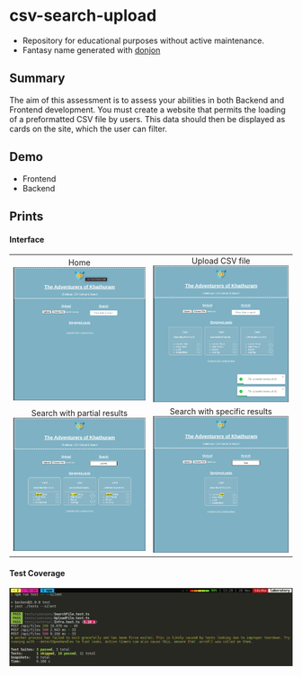 # csv-search-upload

* Repository for educational purposes without active maintenance.
* Fantasy name generated with [donjon](https://donjon.bin.sh/fantasy/name/#type=set)

## Summary

The aim of this assessment is to assess your abilities in both Backend and Frontend development. You must create a website that permits the loading of a preformatted CSV file by users. This data should then be displayed as cards on the site, which the user can filter.

## Demo

- Frontend
- Backend

## Prints


#### Interface

|                                                                             |                                                                            |
| :-------------------------------------------------------------------------: | :------------------------------------------------------------------------: |
|                        Home ![Home](docs/print1.png)                        |            Upload CSV file ![Upload CSV file](docs/print2.png)             |
| Search with partial results ![Search with partial results](docs/print3.png) | Search with specific results![Search with specific results](docs/print4.png) |

#### Test Coverage

![Test Coverage](docs/testcoverage.png)
